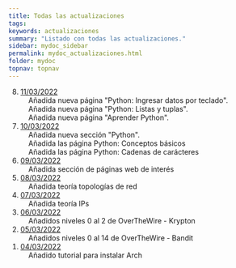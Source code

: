 ```yaml
---
title: Todas las actualizaciones
tags: 
keywords: actualizaciones
summary: "Listado con todas las actualizaciones."
sidebar: mydoc_sidebar
permalink: mydoc_actualizaciones.html
folder: mydoc
topnav: topnav
---
```


<ol reversed>
<li><u>11/03/2022</u></li>
&nbsp;&nbsp;&nbsp;&nbsp;Añadida nueva página "Python: Ingresar datos por teclado".<br/>
&nbsp;&nbsp;&nbsp;&nbsp;Añadida nueva página "Python: Listas y tuplas".<br/>
&nbsp;&nbsp;&nbsp;&nbsp;Añadida nueva página "Aprender Python".<br/>
<li><u>10/03/2022</u></li>
&nbsp;&nbsp;&nbsp;&nbsp;Añadida nueva sección "Python".<br/>
&nbsp;&nbsp;&nbsp;&nbsp;Añadida las página Python: Conceptos básicos<br/>
&nbsp;&nbsp;&nbsp;&nbsp;Añadida las página Python: Cadenas de carácteres<br/>
<li><u>09/03/2022</u><br/></li>
&nbsp;&nbsp;&nbsp;&nbsp;Añadida sección de páginas web de interés<br/>
<li><u>08/03/2022</u><br/></li>
&nbsp;&nbsp;&nbsp;&nbsp;Añadida teoría topologías de red<br/>
<li><u>07/03/2022</u><br/></li>
&nbsp;&nbsp;&nbsp;&nbsp;Añadida teoría IPs<br/>
<li><u>06/03/2022</u><br/></li>
&nbsp;&nbsp;&nbsp;&nbsp;Añadidos niveles 0 al 2 de OverTheWire - Krypton<br/>
<li><u>05/03/2022</u><br/></li>
&nbsp;&nbsp;&nbsp;&nbsp;Añadidos niveles 0 al 14 de OverTheWire - Bandit<br/>
<li><u>04/03/2022</u><br/></li>
&nbsp;&nbsp;&nbsp;&nbsp;Añadido tutorial para instalar Arch<br/>